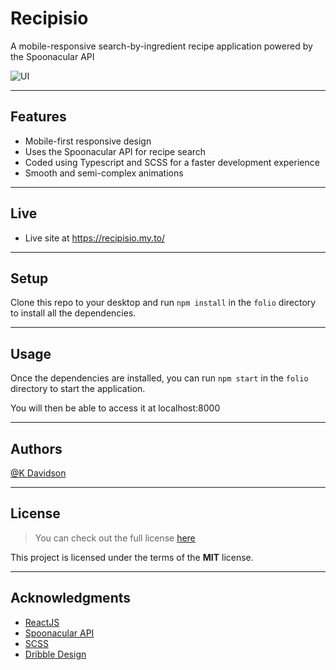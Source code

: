 # Recipisio

A mobile-responsive search-by-ingredient recipe application powered by the Spoonacular API

![UI](https://i.postimg.cc/Pf9XJH2S/ezgif-com-gif-maker-7.gif)

---

## Features

-   Mobile-first responsive design
-   Uses the Spoonacular API for recipe search
-   Coded using Typescript and SCSS for a faster development experience
-   Smooth and semi-complex animations

---

## Live

-   Live site at https://recipisio.my.to/

---

## Setup

Clone this repo to your desktop and run `npm install` in the `folio` directory to install all the dependencies.

---

## Usage

Once the dependencies are installed, you can run `npm start` in the `folio` directory to start the application.

You will then be able to access it at localhost:8000

---

## Authors

[@K Davidson](mailto:kaushdavidson@icloud.com)

---

## License

> You can check out the full license [here](LICENSE)

This project is licensed under the terms of the **MIT** license.

---

## Acknowledgments

-   [ReactJS](https://reactjs.org/docs/getting-started.html)
-   [Spoonacular API](https://spoonacular.com/food-api/docs)
-   [SCSS](https://sass-lang.com/documentation)
-   [Dribble Design](https://dribbble.com/shots/18131616-Recipe-Search-App)

